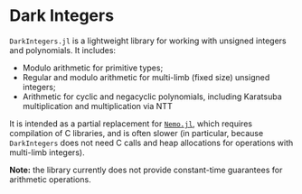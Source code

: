 # Dark Integers

`DarkIntegers.jl` is a lightweight library for working with unsigned integers and polynomials. It includes:

* Modulo arithmetic for primitive types;
* Regular and modulo arithmetic for multi-limb (fixed size) unsigned integers;
* Arithmetic for cyclic and negacyclic polynomials, including Karatsuba multiplication and multiplication via NTT

It is intended as a partial replacement for [`Nemo.jl`](https://github.com/wbhart/Nemo.jl), which requires compilation of C libraries, and is often slower (in particular, because `DarkIntegers` does not need C calls and heap allocations for operations with multi-limb integers).

**Note:** the library currently does not provide constant-time guarantees for arithmetic operations.
